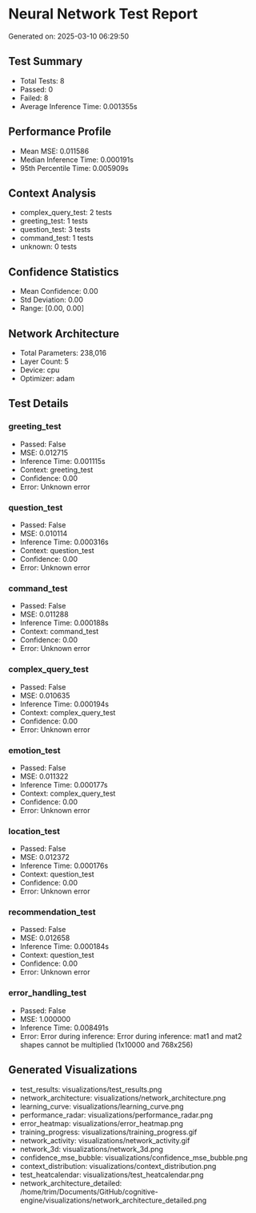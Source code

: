 # Neural Network Test Report

Generated on: 2025-03-10 06:29:50

## Test Summary
- Total Tests: 8
- Passed: 0
- Failed: 8
- Average Inference Time: 0.001355s

## Performance Profile
- Mean MSE: 0.011586
- Median Inference Time: 0.000191s
- 95th Percentile Time: 0.005909s

## Context Analysis
- complex_query_test: 2 tests
- greeting_test: 1 tests
- question_test: 3 tests
- command_test: 1 tests
- unknown: 0 tests

## Confidence Statistics
- Mean Confidence: 0.00
- Std Deviation: 0.00
- Range: [0.00, 0.00]

## Network Architecture
- Total Parameters: 238,016
- Layer Count: 5
- Device: cpu
- Optimizer: adam

## Test Details
### greeting_test
- Passed: False
- MSE: 0.012715
- Inference Time: 0.001115s
- Context: greeting_test
- Confidence: 0.00
- Error: Unknown error

### question_test
- Passed: False
- MSE: 0.010114
- Inference Time: 0.000316s
- Context: question_test
- Confidence: 0.00
- Error: Unknown error

### command_test
- Passed: False
- MSE: 0.011288
- Inference Time: 0.000188s
- Context: command_test
- Confidence: 0.00
- Error: Unknown error

### complex_query_test
- Passed: False
- MSE: 0.010635
- Inference Time: 0.000194s
- Context: complex_query_test
- Confidence: 0.00
- Error: Unknown error

### emotion_test
- Passed: False
- MSE: 0.011322
- Inference Time: 0.000177s
- Context: complex_query_test
- Confidence: 0.00
- Error: Unknown error

### location_test
- Passed: False
- MSE: 0.012372
- Inference Time: 0.000176s
- Context: question_test
- Confidence: 0.00
- Error: Unknown error

### recommendation_test
- Passed: False
- MSE: 0.012658
- Inference Time: 0.000184s
- Context: question_test
- Confidence: 0.00
- Error: Unknown error

### error_handling_test
- Passed: False
- MSE: 1.000000
- Inference Time: 0.008491s
- Error: Error during inference: Error during inference: mat1 and mat2 shapes cannot be multiplied (1x10000 and 768x256)

## Generated Visualizations
- test_results: visualizations/test_results.png
- network_architecture: visualizations/network_architecture.png
- learning_curve: visualizations/learning_curve.png
- performance_radar: visualizations/performance_radar.png
- error_heatmap: visualizations/error_heatmap.png
- training_progress: visualizations/training_progress.gif
- network_activity: visualizations/network_activity.gif
- network_3d: visualizations/network_3d.png
- confidence_mse_bubble: visualizations/confidence_mse_bubble.png
- context_distribution: visualizations/context_distribution.png
- test_heatcalendar: visualizations/test_heatcalendar.png
- network_architecture_detailed: /home/trim/Documents/GitHub/cognitive-engine/visualizations/network_architecture_detailed.png

